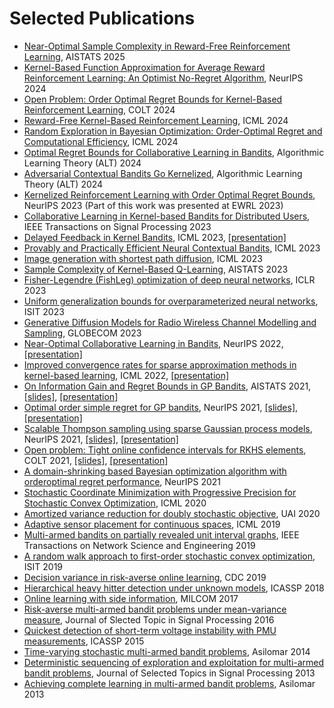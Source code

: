 # Selected Publications 

<ul>
  <li><a href="https://openreview.net/forum?id=DgbY2CuyhW" target="_blank" rel="noopener">Near-Optimal Sample Complexity in Reward-Free Reinforcement Learning</a>, AISTATS 2025</li>
  <li><a href="https://arxiv.org/abs/2410.23498" target="_blank" rel="noopener">Kernel-Based Function Approximation for Average Reward Reinforcement Learning: An Optimist No-Regret Algorithm</a>, NeurIPS 2024</li>
  <li><a href="https://arxiv.org/abs/2406.15250" target="_blank" rel="noopener">Open Problem: Order Optimal Regret Bounds for Kernel-Based Reinforcement Learning</a>, COLT 2024</li>
  <li><a href="https://openreview.net/pdf?id=QTt2xJI8vk" target="_blank" rel="noopener">Reward-Free Kernel-Based Reinforcement Learning</a>, ICML 2024</li>
  <li><a href="https://arxiv.org/abs/2310.15351" target="blank" rel="noopener">Random Exploration in Bayesian Optimization: Order-Optimal Regret and Computational Efficiency</a>, ICML 2024</li>
  <li><a href="https://arxiv.org/abs/2312.09674" target="_blank" rel="noopener">Optimal Regret Bounds for Collaborative Learning in Bandits</a>, Algorithmic Learning Theory (ALT) 2024</li>
  <li><a href="https://arxiv.org/abs/2310.01609" target="_blank" rel="noopener">Adversarial Contextual Bandits Go Kernelized</a>, Algorithmic Learning Theory (ALT) 2024</li>
  <li><a href="https://arxiv.org/abs/2306.07745" target="_blank" rel="noopener">Kernelized Reinforcement Learning with Order Optimal Regret Bounds</a>, NeurIPS 2023 (Part of this work was presented at EWRL 2023)</li>
  <li><a href="https://arxiv.org/abs/2207.07948" target="_blank" rel="noopener">Collaborative Learning in Kernel-based Bandits for Distributed Users</a>, IEEE Transactions on Signal Processing 2023</li>
  <li><a href="https://arxiv.org/abs/2302.00392" target="_blank" rel="noopener">Delayed Feedback in Kernel Bandits</a>, ICML 2023, <a href="https://icml.cc/virtual/2023/poster/25129" target="_blank" rel="noopener">[presentation]</a></li>
  <li><a href="https://arxiv.org/abs/2206.00099" target="_blank" rel="noopener">Provably and Practically Efficient Neural Contextual Bandits</a>, ICML 2023</li>
 	<li><a href="https://arxiv.org/abs/2306.00501" target="_blank" rel="noopener">Image generation with shortest path diffusion</a>, ICML 2023</li>
 	<li><a href="https://arxiv.org/abs/2302.00727" target="_blank" rel="noopener">Sample Complexity of Kernel-Based Q-Learning</a>, AISTATS 2023</li>
 	<li><a href="https://openreview.net/forum?id=c9lAOPvQHS" target="_blank" rel="noopener">Fisher-Legendre (FishLeg) optimization of deep neural networks</a>, ICLR 2023</li>
 	<li><a href="https://arxiv.org/abs/2109.06099" target="_blank" rel="noopener">Uniform generalization bounds for overparameterized neural networks</a>, ISIT 2023</li>
  <li><a href="https://arxiv.org/abs/2308.05583" target="_blank" rel="noopener">Generative Diffusion Models for Radio Wireless Channel Modelling and Sampling</a>, GLOBECOM 2023</li>
 	<li><a href="https://arxiv.org/abs/2206.00121" target="_blank" rel="noopener">Near-Optimal Collaborative Learning in Bandits</a>, NeurIPS 2022, <a href="https://slideslive.com/38991256" target="_blank" rel="noopener">[presentation]</a></li>
 	<li><a href="https://proceedings.mlr.press/v162/vakili22a.html" target="_blank" rel="noopener">Improved convergence rates for sparse approximation methods in kernel-based learning</a>, ICML 2022, <a href="https://slideslive.com/38984224" target="_blank" rel="noopener">[presentation]</a></li>
 	<li><a href="https://proceedings.mlr.press/v130/vakili21a.html" target="_blank" rel="noopener">On Information Gain and Regret Bounds in GP Bandits</a>, AISTATS 2021, <a href="https://sites.coecis.cornell.edu/sattarvakili/files/2022/02/Paper1_short_presentation_AISTATS2021_Sattar.pdf" target="_blank" rel="noopener">[slides]</a>, <a href="https://slideslive.com/38952928" target="_blank" rel="noopener">[presentation]</a></li>
 	<li><a href="https://proceedings.neurips.cc/paper/2021/hash/b1300291698eadedb559786c809cc592-Abstract.html" target="_blank" rel="noopener">Optimal order simple regret for GP bandits</a>, NeurIPS 2021, <a href="https://sites.coecis.cornell.edu/sattarvakili/files/2022/02/Paper2_slides_Neurips2021_Sattar.pdf" target="_blank" rel="noopener">[slides]</a>, <a href="https://nips.cc/virtual/2021/poster/27371" target="_blank" rel="noopener">[presentation]</a></li>
 	<li><a href="https://proceedings.neurips.cc/paper/2021/hash/2c7f9ccb5a39073e24babc3a4cb45e60-Abstract.html" target="_blank" rel="noopener">Scalable Thompson sampling using sparse Gaussian process models</a>, NeurIPS 2021, <a href="https://sites.coecis.cornell.edu/sattarvakili/files/2022/02/Paper4_slides_Neurips2021_Sattar.pdf">[slides]</a>, <a href="https://nips.cc/virtual/2021/poster/27489">[presentation]</a></li>
 	<li><a href="https://proceedings.mlr.press/v134/open-problem-vakili21a.html" target="_blank" rel="noopener">Open problem: Tight online confidence intervals for RKHS elements</a>, COLT 2021, <a href="https://sites.coecis.cornell.edu/sattarvakili/files/2022/02/Paper3_slides_COLT2021_Sattar.pdf" target="_blank" rel="noopener">[slides]</a>, <a href="http://www.learningtheory.org/colt2021/virtual/poster_1404.html" target="_blank" rel="noopener">[presentation]</a></li>
 	<li><a href="https://proceedings.neurips.cc/paper/2021/hash/f19fec2f129fbdba76493451275c883a-Abstract.html" target="_blank" rel="noopener">A domain-shrinking based Bayesian optimization algorithm with orderoptimal regret performance</a>, NeurIPS 2021</li>
 	<li><a class="gsc_oci_title_link" href="http://proceedings.mlr.press/v119/salgia20a.html" data-clk="hl=en&amp;sa=T&amp;ei=LXFhYqXMIZ-Ny9YPmvWJWA">Stochastic Coordinate Minimization with Progressive Precision for Stochastic Convex Optimization</a>, ICML 2020</li>
 	<li><a class="gsc_a_at" href="https://proceedings.mlr.press/v124/boustati20a.html">Amortized variance reduction for doubly stochastic objective</a>, UAI 2020</li>
 	<li><a class="gsc_a_at" href="http://proceedings.mlr.press/v97/grant19a.html">Adaptive sensor placement for continuous spaces</a>, ICML 2019</li>
 	<li><a class="gsc_a_at" href="https://ieeexplore.ieee.org/abstract/document/8798887">Multi-armed bandits on partially revealed unit interval graphs</a>, IEEE Transactions on Network Science and Engineering 2019</li>
 	<li><a class="gsc_a_at" href="https://ieeexplore.ieee.org/abstract/document/8849396">A random walk approach to first-order stochastic convex optimization</a>, ISIT 2019</li>
 	<li><a class="gsc_a_at" href="https://ieeexplore.ieee.org/abstract/document/9029461">Decision variance in risk-averse online learning</a>, CDC 2019</li>
 	<li><a class="gsc_a_at" href="https://ieeexplore.ieee.org/abstract/document/8461775">Hierarchical heavy hitter detection under unknown models</a>, ICASSP 2018</li>
 	<li><a class="gsc_a_at" href="https://ieeexplore.ieee.org/abstract/document/8170860">Online learning with side information</a>, MILCOM 2017</li>
 	<li><a class="gsc_a_at" href="https://ieeexplore.ieee.org/abstract/document/7515237">Risk-averse multi-armed bandit problems under mean-variance measure</a>, Journal of Slected Topic in Signal Processing 2016</li>
 	<li><a class="gsc_a_at" href="https://scholar.google.com/citations?view_op=view_citation&amp;hl=en&amp;user=N9xs8w0AAAAJ&amp;cstart=20&amp;pagesize=80&amp;sortby=pubdate&amp;citation_for_view=N9xs8w0AAAAJ:UeHWp8X0CEIC">Quickest detection of short-term voltage instability with PMU measurements</a>, ICASSP 2015</li>
 	<li><a class="gsc_oci_title_link" href="https://ieeexplore.ieee.org/abstract/document/7094845/" data-clk="hl=en&amp;sa=T&amp;ei=MYt-Ypq0C_-Vy9YPmJO_-Ak">Time-varying stochastic multi-armed bandit problems</a>, Asilomar 2014</li>
 	<li><a class="gsc_oci_title_link" href="https://ieeexplore.ieee.org/abstract/document/6516952/" data-clk="hl=en&amp;sa=T&amp;ei=YIt-YteHFP-Vy9YPmJO_-Ak">Deterministic sequencing of exploration and exploitation for multi-armed bandit problems</a>, Journal of Selected Topics in Signal Processing 2013</li>
 	<li><a class="gsc_oci_title_link" href="https://ieeexplore.ieee.org/abstract/document/6810607/" data-clk="hl=en&amp;sa=T&amp;ei=Xot-YrXsEKHGsQKFu4aYAQ">Achieving complete learning in multi-armed bandit problems</a>, Asilomar 2013</li>
</ul>
